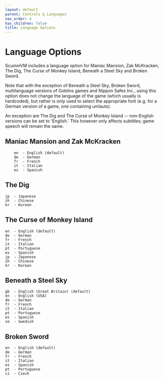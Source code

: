 ```yaml
---
layout: default
parent: Controls & Languages
nav_order: 4
has_children: false
title: Language Options
---
```


# Language Options

ScummVM includes a language option for Maniac Mansion, Zak McKracken, The Dig, The Curse of Monkey Island, Beneath a Steel Sky and Broken Sword.

Note that with the exception of Beneath a Steel Sky, Broken Sword, multilanguage versions of Goblins games and Nippon Safes Inc., using this option does not change the language of the game (which usually is hardcoded), but rather is only used to select the appropriate font (e.g. for a German version of a game, one containing umlauts).

An exception are The Dig and The Curse of Monkey Island -- non-English versions can be set to 'English.' This however only affects subtitles; game speech will remain the same.

## Maniac Mansion and Zak McKracken

```
    en  - English (default)
    de  - German
    fr  - French
    it  - Italian
    es  - Spanish
```

## The Dig

```
jp  - Japanese
zh  - Chinese
kr  - Korean
```

## The Curse of Monkey Island

```
en  - English (default)
de  - German
fr  - French
it  - Italian
pt  - Portuguese
es  - Spanish
jp  - Japanese
zh  - Chinese
kr  - Korean
```

## Beneath a Steel Sky

```
gb  - English (Great Britain) (default)
en  - English (USA)
de  - German
fr  - French
it  - Italian
pt  - Portuguese
es  - Spanish
se  - Swedish
```

## Broken Sword

```
en  - English (default)
de  - German
fr  - French
it  - Italian
es  - Spanish
pt  - Portuguese
cz  - Czech
```

